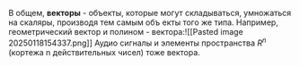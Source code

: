 В общем, **векторы** - объекты, которые могут складываться, умножаться на скаляры, производя тем самым объ
екты того же типа.
Например, геометрический вектор и полином - вектора:![[Pasted image 20250118154337.png]]
Аудио сигналы и элементы пространства $R^n$ (кортежа n действительных чисел) тоже вектора.

